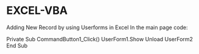 # EXCEL-VBA
Adding New Record by using Userforms in Excel
In the main page code:

Private Sub CommandButton1_Click()
  UserForm1.Show
  Unload UserForm2
End Sub
